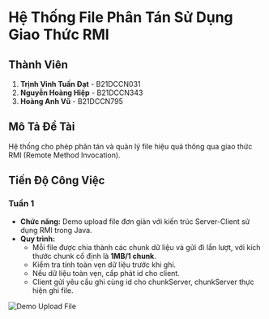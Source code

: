 # Hệ Thống File Phân Tán Sử Dụng Giao Thức RMI

## Thành Viên
1. **Trịnh Vinh Tuấn Đạt** - B21DCCN031
2. **Nguyễn Hoàng Hiệp** - B21DCCN343
3. **Hoàng Anh Vũ** - B21DCCN795

## Mô Tả Đề Tài
Hệ thống cho phép phân tán và quản lý file hiệu quả thông qua giao thức RMI (Remote Method Invocation).

## Tiến Độ Công Việc

### Tuần 1
- **Chức năng:** Demo upload file đơn giản với kiến trúc Server-Client sử dụng RMI trong Java.
- **Quy trình:**
  - Mỗi file được chia thành các chunk dữ liệu và gửi đi lần lượt, với kích thước chunk cố định là **1MB/1 chunk**.
  - Kiểm tra tính toàn vẹn dữ liệu trước khi ghi.
  - Nếu dữ liệu toàn vẹn, cấp phát id cho client.
  - Client gửi yêu cầu ghi cùng id cho chunkServer, chunkServer thực hiện ghi file.

![Demo Upload File](https://github.com/user-attachments/assets/b0fec398-9cc8-4f84-ae32-447f7d6e7a7a)
